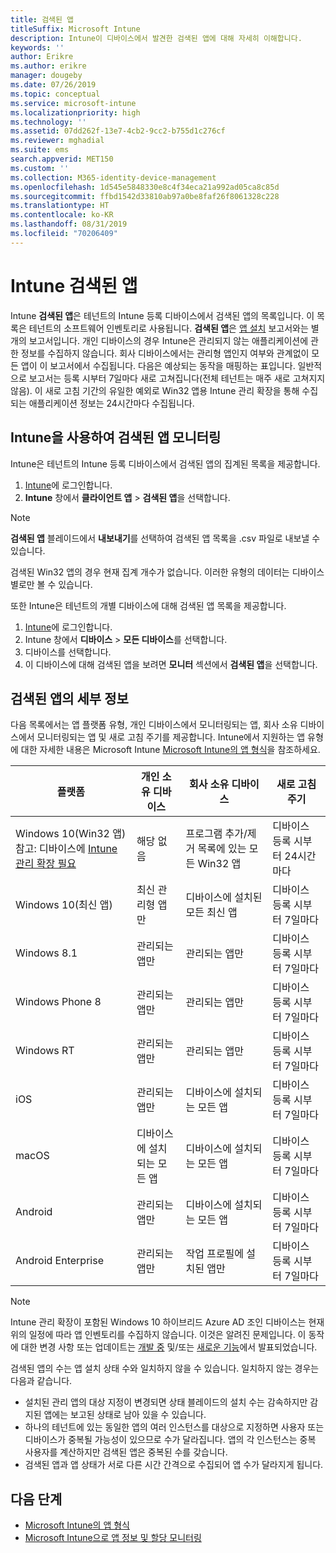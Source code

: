 ```yaml
---
title: 검색된 앱
titleSuffix: Microsoft Intune
description: Intune이 디바이스에서 발견한 검색된 앱에 대해 자세히 이해합니다.
keywords: ''
author: Erikre
ms.author: erikre
manager: dougeby
ms.date: 07/26/2019
ms.topic: conceptual
ms.service: microsoft-intune
ms.localizationpriority: high
ms.technology: ''
ms.assetid: 07dd262f-13e7-4cb2-9cc2-b755d1c276cf
ms.reviewer: mghadial
ms.suite: ems
search.appverid: MET150
ms.custom: ''
ms.collection: M365-identity-device-management
ms.openlocfilehash: 1d545e5848330e8c4f34eca21a992ad05ca8c85d
ms.sourcegitcommit: ffbd1542d33810ab97a0be8faf26f8061328c228
ms.translationtype: HT
ms.contentlocale: ko-KR
ms.lasthandoff: 08/31/2019
ms.locfileid: "70206409"
---
```

# <a name="intune-discovered-apps"></a>Intune 검색된 앱

Intune **검색된 앱**은 테넌트의 Intune 등록 디바이스에서 검색된 앱의 목록입니다. 이 목록은 테넌트의 소프트웨어 인벤토리로 사용됩니다. **검색된 앱**은 [앱 설치](apps-monitor.md) 보고서와는 별개의 보고서입니다. 개인 디바이스의 경우 Intune은 관리되지 않는 애플리케이션에 관한 정보를 수집하지 않습니다. 회사 디바이스에서는 관리형 앱인지 여부와 관계없이 모든 앱이 이 보고서에서 수집됩니다. 다음은 예상되는 동작을 매핑하는 표입니다. 일반적으로 보고서는 등록 시부터 7일마다 새로 고쳐집니다(전체 테넌트는 매주 새로 고쳐지지 않음). 이 새로 고침 기간의 유일한 예외로 Win32 앱용 Intune 관리 확장을 통해 수집되는 애플리케이션 정보는 24시간마다 수집됩니다.

## <a name="monitor-discovered-apps-with-intune"></a>Intune을 사용하여 검색된 앱 모니터링

Intune은 테넌트의 Intune 등록 디바이스에서 검색된 앱의 집계된 목록을 제공합니다.

1. [Intune](https://go.microsoft.com/fwlink/?linkid=2090973)에 로그인합니다.
2. **Intune** 창에서 **클라이언트 앱** > **검색된 앱**을 선택합니다.

>[!NOTE]
>**검색된 앱** 블레이드에서 **내보내기**를 선택하여 검색된 앱 목록을 .csv 파일로 내보낼 수 있습니다.
>
>검색된 Win32 앱의 경우 현재 집계 개수가 없습니다. 이러한 유형의 데이터는 디바이스별로만 볼 수 있습니다.

또한 Intune은 테넌트의 개별 디바이스에 대해 검색된 앱 목록을 제공합니다. 

1. [Intune](https://go.microsoft.com/fwlink/?linkid=2090973)에 로그인합니다.
2. Intune 창에서 **디바이스** > **모든 디바이스**를 선택합니다.
3. 디바이스를 선택합니다.
4. 이 디바이스에 대해 검색된 앱을 보려면 **모니터** 섹션에서 **검색된 앱**을 선택합니다. 

## <a name="details-of-discovered-apps"></a>검색된 앱의 세부 정보

다음 목록에서는 앱 플랫폼 유형, 개인 디바이스에서 모니터링되는 앱, 회사 소유 디바이스에서 모니터링되는 앱 및 새로 고침 주기를 제공합니다. Intune에서 지원하는 앱 유형에 대한 자세한 내용은 Microsoft Intune [Microsoft Intune의 앱 형식](apps-add.md#app-types-in-microsoft-intune)을 참조하세요.

| 플랫폼 | 개인 소유 디바이스 | 회사 소유 디바이스 | 새로 고침 주기 |
|------------------------------------------------------------------------|----------------------------------|--------------------------------------------------|---------------------------------------|
| Windows 10(Win32 앱) 참고: 디바이스에 [Intune 관리 확장 필요](intune-management-extension.md) | 해당 없음 | 프로그램 추가/제거 목록에 있는 모든 Win32 앱 | 디바이스 등록 시부터 24시간마다 |
| Windows 10(최신 앱) | 최신 관리형 앱만 | 디바이스에 설치된 모든 최신 앱 | 디바이스 등록 시부터 7일마다 |
| Windows 8.1 | 관리되는 앱만 | 관리되는 앱만 | 디바이스 등록 시부터 7일마다 |
| Windows Phone 8 | 관리되는 앱만 | 관리되는 앱만 | 디바이스 등록 시부터 7일마다 |
| Windows RT | 관리되는 앱만 | 관리되는 앱만 | 디바이스 등록 시부터 7일마다 |
| iOS | 관리되는 앱만 | 디바이스에 설치되는 모든 앱 | 디바이스 등록 시부터 7일마다 |
| macOS | 디바이스에 설치되는 모든 앱 | 디바이스에 설치되는 모든 앱 | 디바이스 등록 시부터 7일마다 |
| Android | 관리되는 앱만 | 디바이스에 설치되는 모든 앱 | 디바이스 등록 시부터 7일마다 |
| Android Enterprise | 관리되는 앱만 | 작업 프로필에 설치된 앱만 | 디바이스 등록 시부터 7일마다 |

> [!NOTE]
>Intune 관리 확장이 포함된 Windows 10 하이브리드 Azure AD 조인 디바이스는 현재 위의 일정에 따라 앱 인벤토리를 수집하지 않습니다. 이것은 알려진 문제입니다. 이 동작에 대한 변경 사항 또는 업데이트는 [개발 중](in-development.md) 및/또는 [새로운 기능](whats-new.md)에서 발표되었습니다.

검색된 앱의 수는 앱 설치 상태 수와 일치하지 않을 수 있습니다. 일치하지 않는 경우는 다음과 같습니다.
- 설치된 관리 앱의 대상 지정이 변경되면 상태 블레이드의 설치 수는 감속하지만 감지된 앱에는 보고된 상태로 남아 있을 수 있습니다.
- 하나의 테넌트에 있는 동일한 앱의 여러 인스턴스를 대상으로 지정하면 사용자 또는 디바이스가 중복될 가능성이 있으므로 수가 달라집니다. 앱의 각 인스턴스는 중복 사용자를 계산하지만 검색된 앱은 중복된 수를 갖습니다.
- 검색된 앱과 앱 상태가 서로 다른 시간 간격으로 수집되어 앱 수가 달라지게 됩니다.

## <a name="next-steps"></a>다음 단계

- [Microsoft Intune의 앱 형식](apps-add.md#app-types-in-microsoft-intune)
- [Microsoft Intune으로 앱 정보 및 할당 모니터링](apps-monitor.md)
